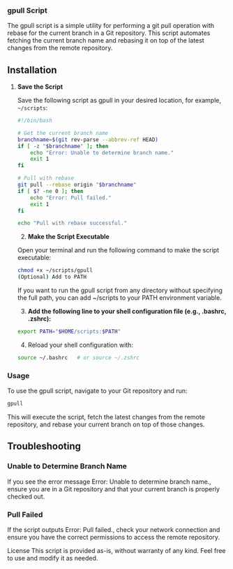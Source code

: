 ### gpull Script

The gpull script is a simple utility for performing a git pull operation with rebase for the current branch in a Git repository. This script automates fetching the current branch name and rebasing it on top of the latest changes from the remote repository.

## Installation

1. **Save the Script**

   Save the following script as gpull in your desired location, for example, `~/scripts`:

   ```bash
   #!/bin/bash

   # Get the current branch name
   branchname=$(git rev-parse --abbrev-ref HEAD)
   if [ -z "$branchname" ]; then
       echo "Error: Unable to determine branch name."
       exit 1
   fi

   # Pull with rebase
   git pull --rebase origin "$branchname"
   if [ $? -ne 0 ]; then
       echo "Error: Pull failed."
       exit 1
   fi

   echo "Pull with rebase successful."
   ```

   2. **Make the Script Executable**

   Open your terminal and run the following command to make the script executable:

   ```bash
   chmod +x ~/scripts/gpull
   (Optional) Add to PATH
   ```

   If you want to run the gpull script from any directory without specifying the full path, you can add ~/scripts to your PATH environment variable.

   3. **Add the following line to your shell configuration file (e.g., .bashrc, .zshrc):**

   ```bash
   export PATH="$HOME/scripts:$PATH"
   ```

   4. Reload your shell configuration with:

   ```bash
   source ~/.bashrc   # or source ~/.zshrc
   ```

### Usage

To use the gpull script, navigate to your Git repository and run:

```bash
gpull
```

This will execute the script, fetch the latest changes from the remote repository, and rebase your current branch on top of those changes.

## Troubleshooting

### Unable to Determine Branch Name

If you see the error message Error: Unable to determine branch name., ensure you are in a Git repository and that your current branch is properly checked out.

### Pull Failed

If the script outputs Error: Pull failed., check your network connection and ensure you have the correct permissions to access the remote repository.

License
This script is provided as-is, without warranty of any kind. Feel free to use and modify it as needed.
